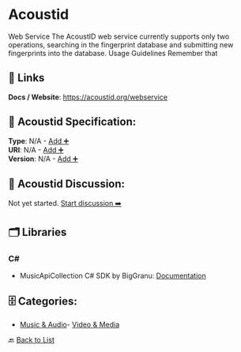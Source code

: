 # Acoustid

Web Service The AcoustID web service currently supports only two operations, searching in the fingerprint database and submitting new fingerprints into the database. Usage Guidelines Remember that

##  🔗 Links
**Docs / Website**: https://acoustid.org/webservice

## 🧬 Acoustid Specification:
**Type**: N/A - [Add ➕](https://github.com/apis-list/apis-list/edit/main/apis.yaml#L362)  
**URI**: N/A - [Add ➕](https://github.com/apis-list/apis-list/edit/main/apis.yaml#L362)  
**Version**: N/A - [Add ➕](https://github.com/apis-list/apis-list/edit/main/apis.yaml#L362)

## 💬 Acoustid Discussion:
Not yet started. [Start discussion ➡️](https://github.com/apis-list/apis-list/discussions/new)

## 🗂️ Libraries
### C#
- MusicApiCollection C# SDK by BigGranu: [Documentation](https://github.com/BigGranu/MusicApiCollection)


## 🗄️ Categories:
- [Music & Audio](https://github.com/apis-list/apis-list#music--audio-)- [Video & Media](https://github.com/apis-list/apis-list#video--media-)

🔙  [Back to List](https://github.com/apis-list/apis-list)
